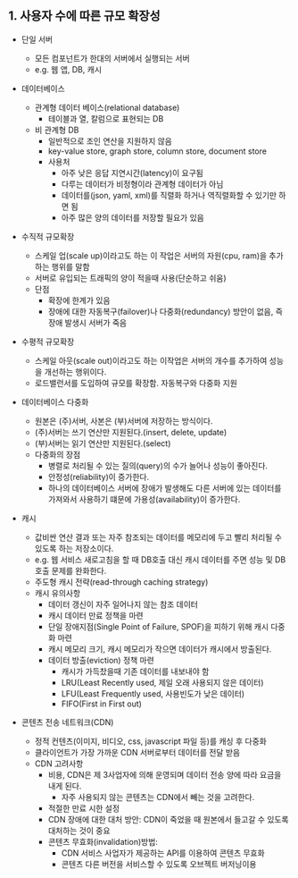 ## 1. 사용자 수에 따른 규모 확장성
- 단일 서버
    - 모든 컴포넌트가 한대의 서버에서 실행되는 서버
    - e.g. 웹 앱, DB, 캐시
    
- 데이터베이스
    - 관계형 데이터 베이스(relational database)
      - 테이블과 열, 칼럼으로 표현되는 DB
    - 비 관계형 DB
      - 일반적으로 조인 연산을 지원하지 않음
      - key-value store, graph store, column store, document store
      - 사용처 
          - 아주 낮은 응답 지연시간(latency)이 요구됨
          - 다루는 데이터가 비정형이라 관계형 데이터가 아님
          - 데이터를(json, yaml, xml)를 직렬화 하거나 역직렬화할 수 있기만 하면 됨
          - 아주 많은 양의 데이터를 저장할 필요가 있음
    
- 수직적 규모확장
    - 스케일 업(scale up)이라고도 하는 이 작업은 서버의 자원(cpu, ram)을 추가하는 행위를 말함
    - 서버로 유입되는 트래픽의 양이 적을때 사용(단순하고 쉬움)
    - 단점
        - 확장에 한계가 있음
        - 장애에 대한 자동복구(failover)나 다중화(redundancy) 방안이 없음, 즉 장애 발생시 서버가 죽음

- 수평적 규모확장
    - 스케일 아웃(scale out)이라고도 하는 이작업은 서버의 개수를 추가하여 성능을 개선하는 행위이다.
    - 로드밸런서를 도입하여 규모를 확장함. 자동복구와 다중화 지원
    
- 데이터베이스 다중화
    - 원본은 (주)서버, 사본은 (부)서버에 저장하는 방식이다.
    - (주)서버는 쓰기 연산만 지원된다.(insert, delete, update)
    - (부)서버는 읽기 연산만 지원된다.(select)
    - 다중화의 장점
        - 병렬로 처리될 수 있는 질의(query)의 수가 늘어나 성능이 좋아진다.
        - 안정성(reliability)이 증가한다.
        - 하나의 데이터베이스 서버에 장애가 발생해도 다른 서버에 있는 데이터를 가져와서 사용하기 떄문에 가용성(availability)이 증가한다.
          
- 캐시
    - 값비싼 연산 결과 또는 자주 참조되는 데이터를 메모리에 두고 빨리 처리될 수 있도록 하는 저장소이다.
    - e.g. 웹 서비스 새로고침을 할 때 DB호출 대신 캐시 데이터를 주면 성능 및 DB 호출 문제를 완화한다.
    - 주도형 캐시 전략(read-through caching strategy)
    - 캐시 유의사항
        - 데이터 갱신이 자주 일어나지 않는 참조 데이터
        - 캐시 데이터 만료 정책을 마련
        - 단일 장애지점(Single Point of Failure, SPOF)을 피하기 위해 캐시 다중화 마련
        - 캐시 메모리 크기, 캐시 메모리가 작으면 데이터가 캐시에서 방출된다.
        - 데이터 방출(eviction) 정책 마련
            - 캐시가 가득찼을때 기존 데이터를 내보내야 함
            - LRU(Least Recently used, 제일 오래 사용되지 않은 데이터)
            - LFU(Least Frequently used, 사용빈도가 낮은 데이터)
            - FIFO(First in First out)
    
- 콘텐츠 전송 네트워크(CDN)
    - 정적 컨텐츠(이미지, 비디오, css, javascript 파일 등)를 캐싱 후 다중화
    - 클라이언트가 가장 가까운 CDN 서버로부터 데이터를 전달 받음
    - CDN 고려사항
        - 비용, CDN은 제 3사업자에 의해 운영되며 데이터 전송 양에 따라 요금을 내게 된다.
            - 자주 사용되지 않는 콘텐츠는 CDN에서 빼는 것을 고려한다.
        - 적절한 만료 시한 설정
        - CDN 장애에 대한 대처 방안: CDN이 죽었을 때 원본에서 들고갈 수 있도록 대처하는 것이 중요
        - 콘텐츠 무효화(invalidation)방법: 
            - CDN 서비스 사업자가 제공하는 API를 이용하여 콘텐츠 무효화
            - 콘텐츠 다른 버전을 서비스할 수 있도록 오브젝트 버저닝이용